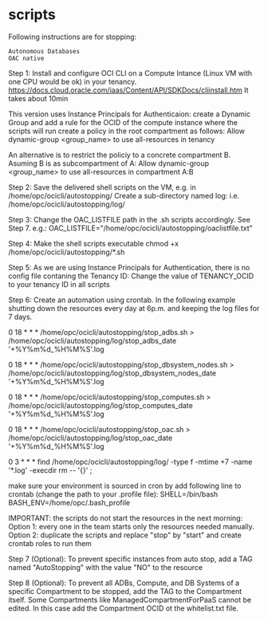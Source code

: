 # scripts


Following instructions are for stopping:

    Autonomous Databases
    OAC native

Step 1: Install and configure OCI CLI on a Compute Intance (Linux VM with one CPU would be ok) in your tenancy. https://docs.cloud.oracle.com/iaas/Content/API/SDKDocs/cliinstall.htm It takes about 10min

This version uses Instance Principals for Authenticaion: create a Dynamic Group and add a rule for the OCID of the compute instance where the scripts will run create a policy in the root compartment as follows: Allow dynamic-group <group_name> to use all-resources in tenancy

An alternative is to restrict the policiy to a concrete compartment B. Asuming B is as subcompartment of A: Allow dynamic-group <group_name> to use all-resources in compartment A:B

Step 2: Save the delivered shell scripts on the VM, e.g. in /home/opc/ocicli/autostopping/ Create a sub-directory named log: i.e. /home/opc/ocicli/autostopping/log/

Step 3: Change the OAC_LISTFILE path in the .sh scripts accordingly. See Step 7. e.g.: OAC_LISTFILE="/home/opc/ocicli/autostopping/oaclistfile.txt"

Step 4: Make the shell scripts executable chmod +x /home/opc/ocicli/autostopping/*.sh

Step 5: As we are using Instance Principals for Authentication, there is no config file contaning the Tenancy ID: Change the value of TENANCY_OCID to your tenancy ID in all scripts

Step 6: Create an automation using crontab. In the following example shutting down the resources every day at 6p.m. and keeping the log files for 7 days. 

0 18 * * * /home/opc/ocicli/autostopping/stop_adbs.sh > /home/opc/ocicli/autostopping/log/stop_adbs_date '+\%Y\%m\%d_\%H\%M\%S'.log 

0 18 * * * /home/opc/ocicli/autostopping/stop_dbsystem_nodes.sh > /home/opc/ocicli/autostopping/log/stop_dbsystem_nodes_date '+\%Y\%m\%d_\%H\%M\%S'.log 

0 18 * * * /home/opc/ocicli/autostopping/stop_computes.sh > /home/opc/ocicli/autostopping/log/stop_computes_date '+\%Y\%m\%d_\%H\%M\%S'.log 

0 18 * * * /home/opc/ocicli/autostopping/stop_oac.sh > /home/opc/ocicli/autostopping/log/stop_oac_date '+\%Y\%m\%d_\%H\%M\%S'.log 

0 3 * * * find /home/opc/ocicli/autostopping/log/ -type f -mtime +7 -name '*.log' -execdir rm -- '{}' ;

make sure your environment is sourced in cron by add following line to crontab (change the path to your .profile file): SHELL=/bin/bash BASH_ENV=/home/opc/.bash_profile

IMPORTANT: the scripts do not start the resources in the next morning: Option 1: every one in the team starts only the resources needed manually. Option 2: duplicate the scripts and replace "stop" by "start" and create crontab roles to run them

Step 7 (Optional): To prevent specific instances from auto stop, add a TAG named "AutoStopping" with the value "NO" to the resource

Step 8 (Optional): To prevent all ADBs, Compute, and DB Systems of a specific Compartment to be stopped, add the TAG to the Compartment itself. Some Compartments like ManagedCompartmentForPaaS cannot be edited. In this case add the Compartment OCID ot the whitelist.txt file.
